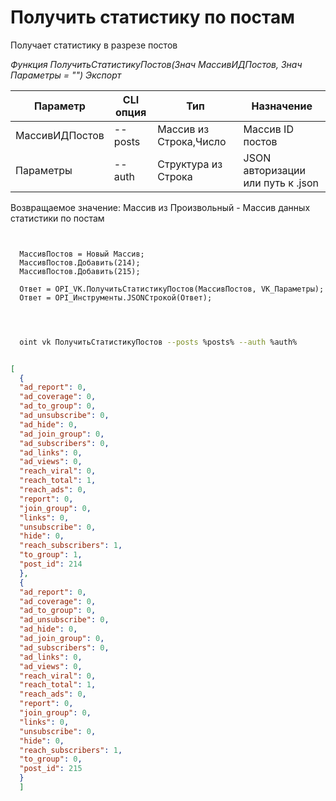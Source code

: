 ﻿---
sidebar_position: 2
---

# Получить статистику по постам
 Получает статистику в разрезе постов


*Функция ПолучитьСтатистикуПостов(Знач МассивИДПостов, Знач Параметры = "") Экспорт*

  | Параметр | CLI опция | Тип | Назначение |
  |-|-|-|-|
  | МассивИДПостов | --posts | Массив из Строка,Число | Массив ID постов |
  | Параметры | --auth | Структура из Строка | JSON авторизации или путь к .json |

  
  Возвращаемое значение:   Массив из Произвольный -  Массив данных статистики по постам

```bsl title="Пример кода"
	
  
  МассивПостов = Новый Массив;
  МассивПостов.Добавить(214);
  МассивПостов.Добавить(215);
  
  Ответ = OPI_VK.ПолучитьСтатистикуПостов(МассивПостов, VK_Параметры);
  Ответ = OPI_Инструменты.JSONСтрокой(Ответ);
  
	
```

```sh title="Пример команды CLI"
    
  oint vk ПолучитьСтатистикуПостов --posts %posts% --auth %auth%

```


```json title="Результат"

[
  {
  "ad_report": 0,
  "ad_coverage": 0,
  "ad_to_group": 0,
  "ad_unsubscribe": 0,
  "ad_hide": 0,
  "ad_join_group": 0,
  "ad_subscribers": 0,
  "ad_links": 0,
  "ad_views": 0,
  "reach_viral": 0,
  "reach_total": 1,
  "reach_ads": 0,
  "report": 0,
  "join_group": 0,
  "links": 0,
  "unsubscribe": 0,
  "hide": 0,
  "reach_subscribers": 1,
  "to_group": 1,
  "post_id": 214
  },
  {
  "ad_report": 0,
  "ad_coverage": 0,
  "ad_to_group": 0,
  "ad_unsubscribe": 0,
  "ad_hide": 0,
  "ad_join_group": 0,
  "ad_subscribers": 0,
  "ad_links": 0,
  "ad_views": 0,
  "reach_viral": 0,
  "reach_total": 1,
  "reach_ads": 0,
  "report": 0,
  "join_group": 0,
  "links": 0,
  "unsubscribe": 0,
  "hide": 0,
  "reach_subscribers": 1,
  "to_group": 0,
  "post_id": 215
  }
  ]

```
